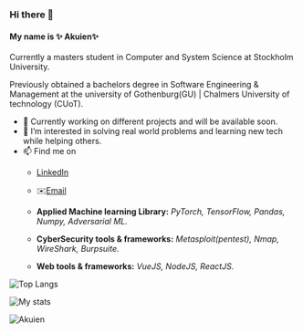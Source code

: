 ### Hi there 👋

#### My name is ✨ Akuien✨

Currently a masters student in Computer and System Science at Stockholm University.


Previously obtained a bachelors degree in Software Engineering & Management at the university of Gothenburg(GU) | Chalmers University of technology (CUoT).

- 🔭 Currently working on different projects and will be available soon.
- 🤔 I’m interested in solving real world problems and learning new tech while helping others.
- 📫 Find me on
    - [LinkedIn](www.linkedin.com/in/akuien-akoi-deng-4b5a701b4)
    - ✉️[Email](akuiendng@gmail.com)

    - **Applied Machine learning Library:** *PyTorch, TensorFlow, Pandas, Numpy, Adversarial ML.*
    - **CyberSecurity tools & frameworks:** *Metasploit(pentest), Nmap, WireShark, Burpsuite.*
    - **Web tools & frameworks:** *VueJS, NodeJS, ReactJS.*

![Top Langs](https://github-readme-stats.vercel.app/api/top-langs/?username=Akuien&layout=compact&card_width=450(https://github.com/anuraghazra/github-readme-stats))

![My stats](https://github-readme-stats.vercel.app/api?username=Akuien)

<p align="left"> <img src="https://komarev.com/ghpvc/?username=Akuien&label=Profile%20views&color=0e75b6&style=flat" alt="Akuien" /> </p>


